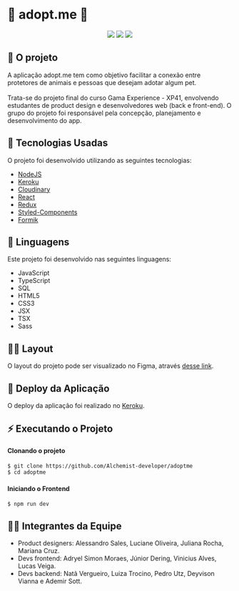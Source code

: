 

# 🐾 adopt.me 🐾



<p align="center">

<img src='https://user-images.githubusercontent.com/88943961/175425038-63bf62c5-4d6c-4dfd-a674-6a7c92623828.png'>
<img src='https://user-images.githubusercontent.com/88943961/175425308-a784ffa3-6284-49bb-8aac-85130df66ab7.png'>
<img src='https://user-images.githubusercontent.com/88943961/175425420-165fcb9d-3598-4125-9c9b-e652c84f362f.png'>


</p>

## 🐶 O projeto
A aplicação adopt.me tem como objetivo facilitar a conexão entre protetores de animais e pessoas que desejam adotar algum pet. 
<br>
</br>
Trata-se do projeto final do curso Gama Experience - XP41, envolvendo estudantes de product design e desenvolvedores web (back e front-end). O grupo do projeto foi responsável pela concepção, planejamento e desenvolvimento do app.

## 🚀 Tecnologias Usadas
O projeto foi desenvolvido utilizando as seguintes tecnologias:

- [NodeJS](https://nodejs.org/en/)
- [Keroku](https://dashboard.heroku.com/)
- [Cloudinary](https://cloudinary.com/documentation)
- [React](https://pt-br.reactjs.org/)
- [Redux](https://redux.js.org/)
- [Styled-Components](https://styled-components.com/)
- [Formik](https://formik.org/docs/overview)

## 📔 Linguagens
Este projeto foi desenvolvido nas seguintes linguagens:

- JavaScript
- TypeScript
- SQL
- HTML5
- CSS3
- JSX
- TSX
- Sass


## ✍🏻 Layout
O layout do projeto pode ser visualizado no Figma, através [desse link](https://www.figma.com/file/iiXhhQDAWXsk70izMFejET/Desafio-do-Chef%C3%A3o-G4).  

## 🔨 Deploy da Aplicação
O deploy da aplicação foi realizado no [Keroku](https://adoptme-app.herokuapp.com/).

## ⚡ Executando o Projeto

#### Clonando o projeto
```sh
$ git clone https://github.com/Alchemist-developer/adoptme
$ cd adoptme
```

#### Iniciando o Frontend
```sh
$ npm run dev
```

## 🙋‍♀️ Integrantes da Equipe
- Product designers: Alessandro Sales, Luciane Oliveira, Juliana Rocha, Mariana Cruz.
- Devs frontend: Adryel Simon Moraes, Júnior Dering, Vinicius Alves, Lucas Veiga. 
- Devs backend:  Natã Vergueiro, Luiza Trocino, Pedro Utz, Deyvison Vianna e Ademir Sott.
